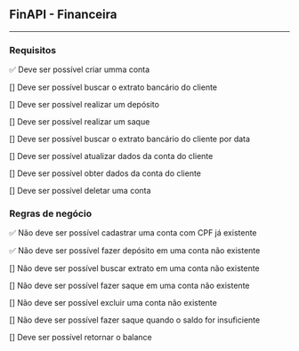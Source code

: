 ## FinAPI - Financeira

---

### Requisitos

:white_check_mark: Deve ser possível criar umma conta

[] Deve ser possível buscar o extrato bancário do cliente

[] Deve ser possível realizar um depósito

[] Deve ser possível realizar um saque

[] Deve ser possível buscar o extrato bancário do cliente por data

[] Deve ser possível atualizar dados da conta do cliente

[] Deve ser possível obter dados da conta do cliente

[] Deve ser possível deletar uma conta

### Regras de negócio

:white_check_mark: Não deve ser possível cadastrar uma conta com CPF já existente

:white_check_mark: Não deve ser possível fazer depósito em uma conta não existente

[] Não deve ser possível buscar extrato em uma conta não existente

[] Não deve ser possível fazer saque em uma conta não existente

[] Não deve ser possível excluir uma conta não existente

[] Não deve ser possível fazer saque quando o saldo for insuficiente

[] Deve ser possível retornar o balance
